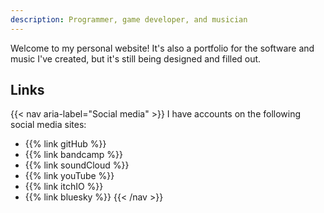 ```yaml
---
description: Programmer, game developer, and musician
---
```


Welcome to my personal website! It's also a portfolio for the software and
music I've created, but it's still being designed and filled out.

## Links
{{< nav aria-label="Social media" >}}
I have accounts on the following social media sites:
* {{% link gitHub %}}
* {{% link bandcamp %}}
* {{% link soundCloud %}}
* {{% link youTube %}}
* {{% link itchIO %}}
* {{% link bluesky %}}
{{< /nav >}}
